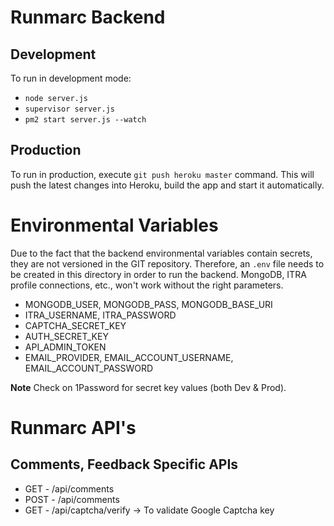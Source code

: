 # Runmarc Backend

## Development

To run in development mode:

- `node server.js`
- `supervisor server.js`
- `pm2 start server.js --watch`

## Production

To run in production, execute `git push heroku master` command. This will push the latest changes into Heroku, build the app and start it automatically.

# Environmental Variables

Due to the fact that the backend environmental variables contain secrets, they are not versioned in the GIT repository. Therefore, an `.env` file needs to be created in this directory in order to run the backend. MongoDB, ITRA profile connections, etc., won't work without the right parameters.

- MONGODB_USER, MONGODB_PASS, MONGODB_BASE_URI
- ITRA_USERNAME, ITRA_PASSWORD
- CAPTCHA_SECRET_KEY
- AUTH_SECRET_KEY
- API_ADMIN_TOKEN
- EMAIL_PROVIDER, EMAIL_ACCOUNT_USERNAME, EMAIL_ACCOUNT_PASSWORD

**Note** Check on 1Password for secret key values (both Dev & Prod).

# Runmarc API's

## Comments, Feedback Specific APIs

- GET  - /api/comments
- POST - /api/comments
- GET  - /api/captcha/verify -> To validate Google Captcha key
